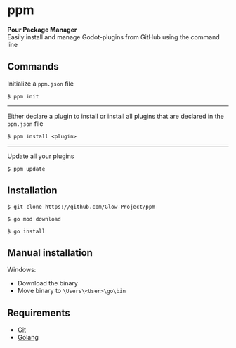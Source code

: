 # ppm

**Pour Package Manager** <br>
Easily install and manage Godot-plugins from GitHub using the command line

## Commands

Initialize a `ppm.json` file

```
$ ppm init
```

<hr>

Either declare a plugin to install or install all plugins that are declared in the `ppm.json` file

```
$ ppm install <plugin>
```

<hr>
Update all your plugins

```
$ ppm update
```

## Installation

```
$ git clone https://github.com/Glow-Project/ppm

$ go mod download

$ go install
```

## Manual installation

Windows:

-   Download the binary
-   Move binary to `\Users\<User>\go\bin`

## Requirements

-   [Git](https://git-scm.com/)
-   [Golang](https://golang.org/)
